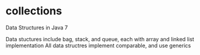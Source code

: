 # collections
Data Structures in Java 7

Data stuctures include bag, stack, and queue, each with array and linked list implementation
All data structres implement comparable, and use generics  


